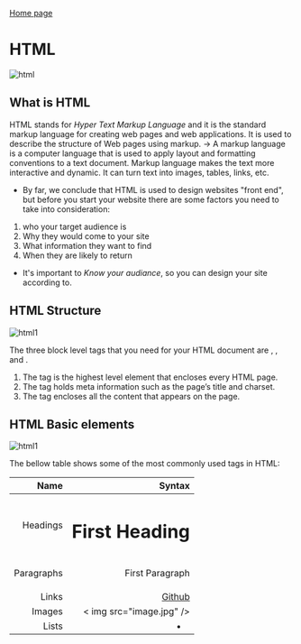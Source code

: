 [Home page](https://danaabbadi.github.io/learning_journal/)
# HTML 
![html](https://www.edureka.co/blog/wp-content/uploads/2019/06/What-is-HTML.jpg)

## **What is HTML** 
HTML stands for *Hyper Text Markup Language* and it is the standard markup language for creating web pages and web applications. It is used to describe the structure of Web pages using markup.
&rarr; A markup language is a computer language that is used to apply layout and formatting conventions to a text document. Markup language makes the text more interactive and dynamic. It can turn text into images, tables, links, etc.

* By far, we conclude that HTML is used to design websites "front end", but before you start your website there are some factors you need to take into consideration:

1. who your target audience is
2. Why they would come to your site
3. What information they want to find
4. When they are likely to return

* It's important to *Know your audiance*, so you can design your site according to.

## **HTML Structure** 

![html1](https://d1jnx9ba8s6j9r.cloudfront.net/blog/wp-content/uploads/2019/06/HTML-Structure-768x353.png)

The three block level tags that you need for your HTML document are <html>, <head>, and <body>.

1. The <html></html> tag is the highest level element that encloses every HTML page.
2. The <head></head> tag holds meta information such as the page’s title and charset.
3. The <body></body> tag encloses all the content that appears on the page.

## **HTML Basic elements**
![html1](https://d1jnx9ba8s6j9r.cloudfront.net/blog/wp-content/uploads/2019/06/HTML-Elements-327x300.png)

The bellow table shows some of the most commonly used tags in HTML:

| Name | Syntax |
|----: |---:|
| Headings | <h1>First Heading</h1> |
| Paragraphs | <p>First Paragraph</p> |
| Links  |  <a href="www.GitHub.com">Github</a>  |
| Images  |  < img src="image.jpg" />  |
| Lists  |  <li>  </li>  |





